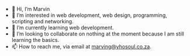 - 👋 Hi, I’m Marvin
- 👀 I’m interested in web development, web design, programming, scripting and networking.
- 🌱 I’m currently learning web development.
- 💞️ I’m looking to collaborate on nothing at the moment because I am still learning the basics.
- 📫 How to reach me, via email at marving@yhosoul.co.za.

<!---
marving88/marving88 is a ✨ special ✨ repository because its `README.md` (this file) appears on your GitHub profile.
You can click the Preview link to take a look at your changes.
--->
